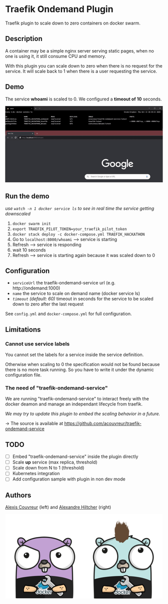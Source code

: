 # Traefik Ondemand Plugin

Traefik plugin to scale down to zero containers on docker swarm.

## Description

A container may be a simple nginx server serving static pages, when no one is using it, it still consume CPU and memory.

With this plugin you can scale down to zero when there is no request for the service.
It will scale back to 1 when there is a user requesting the service.

## Demo

The service **whoami** is scaled to 0. We configured a **timeout of 10** seconds.

![Demo](./img/demo.gif)

## Run the demo

*use `watch -n 1 docker service ls` to see in real time the service getting downscaled*

1. `docker swarm init`
2. `export TRAEFIK_PILOT_TOKEN=your_traefik_pilot_token`
3. `docker stack deploy -c docker-compose.yml TRAEFIK_HACKATHON`
4. Go to `localhost:8000/whoami` --> service is starting
5. Refresh --> service is responding
6. wait 10 seconds
7. Refresh --> service is starting again because it was scaled down to 0

## Configuration

- `serviceUrl` the traefik-ondemand-service url (e.g. http://ondemand:1000)
- `name` the service to scale on demand name (docker service ls)
- *`timeout` (default: 60)* timeout in seconds for the service to be scaled down to zero after the last request

See `config.yml` and `docker-compose.yml` for full configuration.

## Limitations

### Cannot use service labels

You cannot set the labels for a service inside the service definition.

Otherwise when scaling to 0 the specification would not be found because there is no more task running. So you have to write it under the dynamic configuration file.

### The need of "traefik-ondemand-service"

We are running "traefik-ondemand-service" to interact freely with the docker deamon and manage an independant lifecycle from traefik.

*We may try to update this plugin to embed the scaling behavior in a future.*

-> The source is available at https://github.com/acouvreur/traefik-ondemand-service

## TODO

- [ ] Embed "traefik-ondemand-service" inside the plugin directly
- [ ] Scale **up** service (max replica, threshold)
- [ ] Scale down from N to 1 (threshold)
- [ ] Kubernetes integration
- [ ] Add configuration sample with plugin in non dev mode

## Authors

[Alexis Couvreur](https://www.linkedin.com/in/alexis-couvreur/) (left) and [Alexandre Hiltcher](https://www.linkedin.com/in/alexandre-hiltcher/) (right)

![Alexandre and Alexis](./img/gophers-traefik.png)
